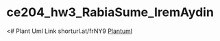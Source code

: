 # ce204_hw3_RabiaSume_IremAydin
<# Plant Uml Link shorturl.at/frNY9
[Plantuml](https://github.com/aydiremm/ce204_hw3_RabiaSume_IremAydin/assets/93473372/6ae73ad9-d7d9-4e03-8eec-8092af87ccc8)
